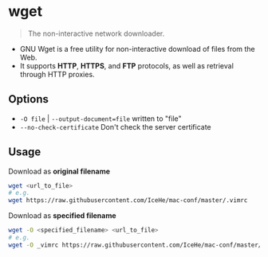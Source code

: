 # wget

> The non-interactive network downloader.

- GNU Wget is a free utility for non-interactive download of files from the Web.
- It supports **HTTP**, **HTTPS**, and **FTP** protocols, as well as retrieval through HTTP proxies.

## Options

- `-O file` | `--output-document=file` written to "file"
- `--no-check-certificate` Don't check the server certificate

## Usage

Download as **original filename**

```bash
wget <url_to_file>
# e.g.
wget https://raw.githubusercontent.com/IceHe/mac-conf/master/.vimrc
```

Download as **specified filename**

```bash
wget -O <specified_filename> <url_to_file>
# e.g.
wget -O _vimrc https://raw.githubusercontent.com/IceHe/mac-conf/master/.vimrc
```
